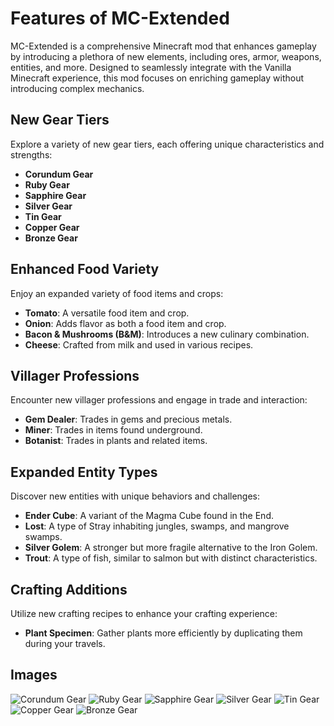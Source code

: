 # Features of MC-Extended

MC-Extended is a comprehensive Minecraft mod that enhances gameplay by introducing a plethora of new elements, including ores, armor, weapons, entities, and more. Designed to seamlessly integrate with the Vanilla Minecraft experience, this mod focuses on enriching gameplay without introducing complex mechanics.

## New Gear Tiers

Explore a variety of new gear tiers, each offering unique characteristics and strengths:

- **Corundum Gear**
- **Ruby Gear**
- **Sapphire Gear**
- **Silver Gear**
- **Tin Gear**
- **Copper Gear**
- **Bronze Gear**

## Enhanced Food Variety

Enjoy an expanded variety of food items and crops:

- **Tomato**: A versatile food item and crop.
- **Onion**: Adds flavor as both a food item and crop.
- **Bacon & Mushrooms (B&M)**: Introduces a new culinary combination.
- **Cheese**: Crafted from milk and used in various recipes.

## Villager Professions

Encounter new villager professions and engage in trade and interaction:

- **Gem Dealer**: Trades in gems and precious metals.
- **Miner**: Trades in items found underground.
- **Botanist**: Trades in plants and related items.

## Expanded Entity Types

Discover new entities with unique behaviors and challenges:

- **Ender Cube**: A variant of the Magma Cube found in the End.
- **Lost**: A type of Stray inhabiting jungles, swamps, and mangrove swamps.
- **Silver Golem**: A stronger but more fragile alternative to the Iron Golem.
- **Trout**: A type of fish, similar to salmon but with distinct characteristics.

## Crafting Additions

Utilize new crafting recipes to enhance your crafting experience:

- **Plant Specimen**: Gather plants more efficiently by duplicating them during your travels.

## Images

![Corundum Gear](https://github.com/BarchamMal/MC-Extended/assets/115943779/634601ac-8f90-4d70-9e34-34af9e938a11)
![Ruby Gear](https://github.com/BarchamMal/MC-Extended/assets/115943779/0fd31048-8d9e-4350-ade1-a7b19ed76b92)
![Sapphire Gear](https://github.com/BarchamMal/MC-Extended/assets/115943779/0fafbf3b-4d9a-4b5f-9ebb-c48184bfeb5a)
![Silver Gear](https://github.com/BarchamMal/MC-Extended/assets/115943779/74c1cf9b-80c7-469b-83fb-c98b8ebac7bd)
![Tin Gear](https://github.com/BarchamMal/MC-Extended/assets/115943779/6a792311-60ba-45b8-a5c8-dd1262c2ac28)
![Copper Gear](https://github.com/BarchamMal/MC-Extended/assets/115943779/bae1952b-5417-49d8-aaaa-4fbb6ae694ed)
![Bronze Gear](https://github.com/BarchamMal/MC-Extended/assets/115943779/f2a64d01-7967-49c3-99d6-c4bbe6ec4a9d)
